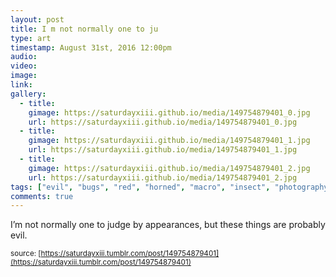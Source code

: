 ```yaml
---
layout: post
title: I m not normally one to ju
type: art
timestamp: August 31st, 2016 12:00pm
audio: 
video: 
image: 
link: 
gallery:
  - title: 
    gimage: https://saturdayxiii.github.io/media/149754879401_0.jpg
    url: https://saturdayxiii.github.io/media/149754879401_0.jpg
  - title: 
    gimage: https://saturdayxiii.github.io/media/149754879401_1.jpg
    url: https://saturdayxiii.github.io/media/149754879401_1.jpg
  - title: 
    gimage: https://saturdayxiii.github.io/media/149754879401_2.jpg
    url: https://saturdayxiii.github.io/media/149754879401_2.jpg
tags: ["evil", "bugs", "red", "horned", "macro", "insect", "photography", "art"]
comments: true
---
```


         
I’m not normally one to judge by appearances, but these things are probably evil.
 
  
<small>source: [https://saturdayxiii.tumblr.com/post/149754879401](https://saturdayxiii.tumblr.com/post/149754879401)</small>